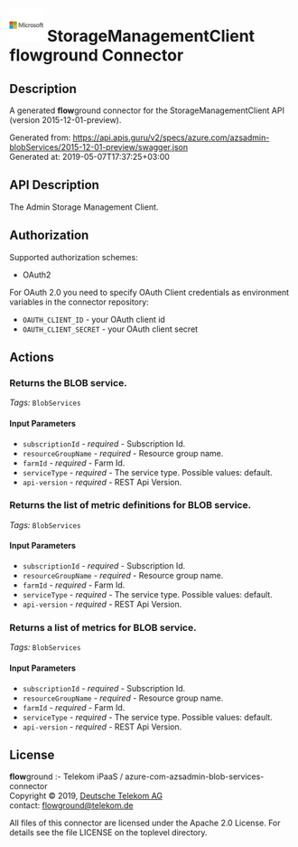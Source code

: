 # ![LOGO](logo.png) StorageManagementClient **flow**ground Connector

## Description

A generated **flow**ground connector for the StorageManagementClient API (version 2015-12-01-preview).

Generated from: https://api.apis.guru/v2/specs/azure.com/azsadmin-blobServices/2015-12-01-preview/swagger.json<br/>
Generated at: 2019-05-07T17:37:25+03:00

## API Description

The Admin Storage Management Client.

## Authorization

Supported authorization schemes:
- OAuth2

For OAuth 2.0 you need to specify OAuth Client credentials as environment variables in the connector repository:
* `OAUTH_CLIENT_ID` - your OAuth client id
* `OAUTH_CLIENT_SECRET` - your OAuth client secret

## Actions

### Returns the BLOB service.

*Tags:* `BlobServices`

#### Input Parameters
* `subscriptionId` - _required_ - Subscription Id.
* `resourceGroupName` - _required_ - Resource group name.
* `farmId` - _required_ - Farm Id.
* `serviceType` - _required_ - The service type.
    Possible values: default.
* `api-version` - _required_ - REST Api Version.

### Returns the list of metric definitions for BLOB service.

*Tags:* `BlobServices`

#### Input Parameters
* `subscriptionId` - _required_ - Subscription Id.
* `resourceGroupName` - _required_ - Resource group name.
* `farmId` - _required_ - Farm Id.
* `serviceType` - _required_ - The service type.
    Possible values: default.
* `api-version` - _required_ - REST Api Version.

### Returns a list of metrics for BLOB service.

*Tags:* `BlobServices`

#### Input Parameters
* `subscriptionId` - _required_ - Subscription Id.
* `resourceGroupName` - _required_ - Resource group name.
* `farmId` - _required_ - Farm Id.
* `serviceType` - _required_ - The service type.
    Possible values: default.
* `api-version` - _required_ - REST Api Version.

## License

**flow**ground :- Telekom iPaaS / azure-com-azsadmin-blob-services-connector<br/>
Copyright © 2019, [Deutsche Telekom AG](https://www.telekom.de)<br/>
contact: flowground@telekom.de

All files of this connector are licensed under the Apache 2.0 License. For details
see the file LICENSE on the toplevel directory.
